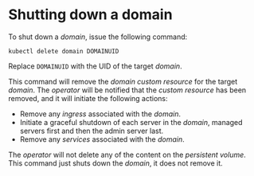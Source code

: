 # Shutting down a domain

To shut down a *domain*, issue the following command:

```
kubectl delete domain DOMAINUID
```

Replace `DOMAINUID` with the UID of the target *domain*.

This command will remove the *domain custom resource* for the target *domain*.  The *operator* will be notified that the *custom resource* has been removed, and it will initiate the following actions:

*	Remove any *ingress* associated with the *domain*.
*	Initiate a graceful shutdown of each server in the *domain*, managed servers first and then the admin server last.
*	Remove any *services* associated with the *domain*.

The *operator* will not delete any of the content on the *persistent volume*.  This command just shuts down the *domain*, it does not remove it.
